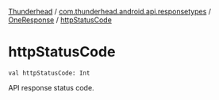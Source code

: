 [Thunderhead](../../index.md) / [com.thunderhead.android.api.responsetypes](../index.md) / [OneResponse](index.md) / [httpStatusCode](./http-status-code.md)

# httpStatusCode

`val httpStatusCode: Int`

API response status code.

